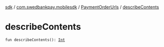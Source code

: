 [sdk](../../index.md) / [com.swedbankpay.mobilesdk](../index.md) / [PaymentOrderUrls](index.md) / [describeContents](./describe-contents.md)

# describeContents

`fun describeContents(): `[`Int`](https://kotlinlang.org/api/latest/jvm/stdlib/kotlin/-int/index.html)